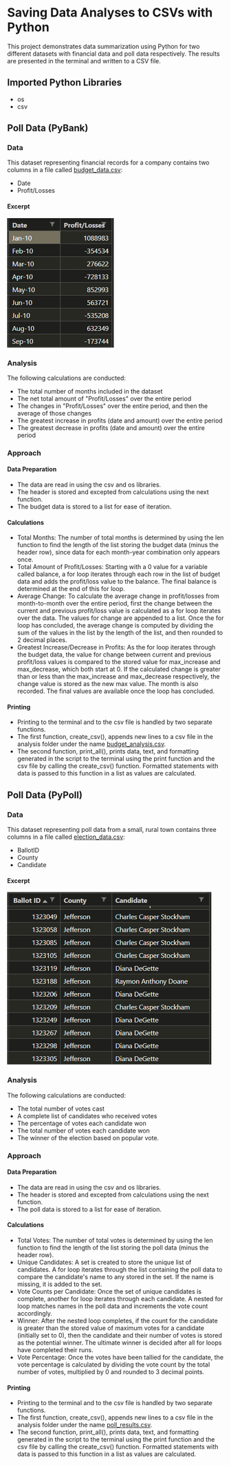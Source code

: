 # Saving Data Analyses to CSVs with Python

This project demonstrates data summarization using Python for two different datasets with financial data and poll data respectively. The results are presented in the terminal and written to a CSV file.

## Imported Python Libraries
* os
* csv

## Poll Data (PyBank)
### Data
This dataset representing financial records for a company contains two columns in a file called [budget_data.csv](PyBank/Resources/budget_data.csv):
* Date
* Profit/Losses

#### Excerpt
![budget_data_excerpt](PyBank/Resources/budget_data_excerpt.PNG)

### Analysis
The following calculations are conducted:
* The total number of months included in the dataset
* The net total amount of "Profit/Losses" over the entire period
* The changes in "Profit/Losses" over the entire period, and then the average of those changes
* The greatest increase in profits (date and amount) over the entire period
* The greatest decrease in profits (date and amount) over the entire period

### Approach
#### Data Preparation
* The data are read in using the csv and os libraries.
* The header is stored and excepted from calculations using the next function.
* The budget data is stored to a list for ease of iteration.

#### Calculations
* Total Months: The number of total months is determined by using the len function to find the length of the list storing the budget data (minus the header row), since data for each month-year combination only appears once.
* Total Amount of Profit/Losses: Starting with a 0 value for a variable called balance, a for loop iterates through each row in the list of budget data and adds the profit/loss value to the balance. The final balance is determined at the end of this for loop.
* Average Change: To calculate the average change in profit/losses from month-to-month over the entire period, first the change between the current and previous profit/loss value is calculated as a for loop iterates over the data. The values for change are appended to a list. Once the for loop has concluded, the average change is computed by dividing the sum of the values in the list by the length of the list, and then rounded to 2 decimal places.
* Greatest Increase/Decrease in Profits: As the for loop iterates through the budget data, the value for change between current and previous profit/loss values is compared to the stored value for max_increase and max_decrease, which both start at 0. If the calculated change is greater than or less than the max_increase and max_decrease respectively, the change value is stored as the new max value. The month is also recorded. The final values are available once the loop has concluded.

#### Printing
* Printing to the terminal and to the csv file is handled by two separate functions.
* The first function, create_csv(), appends new lines to a csv file in the analysis folder under the name [budget_analysis.csv](PyBank/analysis/budget_analysis.csv).
* The second function, print_all(), prints data, text, and formatting generated in the script to the terminal using the print function and the csv file by calling the create_csv() function. Formatted statements with data is passed to this function in a list as values are calculated.

## Poll Data (PyPoll)
### Data
This dataset representing poll data from a small, rural town contains three columns in a file called [election_data.csv](PyPoll/Resources/election_data.csv):
* BallotID
* County
* Candidate

#### Excerpt
![poll_data_excerpt](PyPoll/Resources/poll_data_excerpt.PNG)

### Analysis
The following calculations are conducted:
* The total number of votes cast
* A complete list of candidates who received votes
* The percentage of votes each candidate won
* The total number of votes each candidate won
* The winner of the election based on popular vote.

### Approach
#### Data Preparation
* The data are read in using the csv and os libraries.
* The header is stored and excepted from calculations using the next function.
* The poll data is stored to a list for ease of iteration.
#### Calculations
* Total Votes: The number of total votes is determined by using the len function to find the length of the list storing the poll data (minus the header row).
* Unique Candidates: A set is created to store the unique list of candidates. A for loop iterates through the list containing the poll data to compare the candidate's name to any stored in the set. If the name is missing, it is added to the set.
* Vote Counts per Candidate: Once the set of unique candidates is complete, another for loop iterates through each candidate. A nested for loop matches names in the poll data and increments the vote count accordingly.
* Winner: After the nested loop completes, if the count for the candidate is greater than the stored value of maximum votes for a candidate (initially set to 0), then the candidate and their number of votes is stored as the potential winner. The ultimate winner is decided after all for loops have completed their runs.
* Vote Percentage: Once the votes have been tallied for the candidate, the vote percentage is calculated by dividing the vote count by the total number of votes, multiplied by 0 and rounded to 3 decimal points.
#### Printing
* Printing to the terminal and to the csv file is handled by two separate functions.
* The first function, create_csv(), appends new lines to a csv file in the analysis folder under the name [poll_results.csv](PyPoll/analysis/poll_results.csv).
* The second function, print_all(), prints data, text, and formatting generated in the script to the terminal using the print function and the csv file by calling the create_csv() function. Formatted statements with data is passed to this function in a list as values are calculated.

